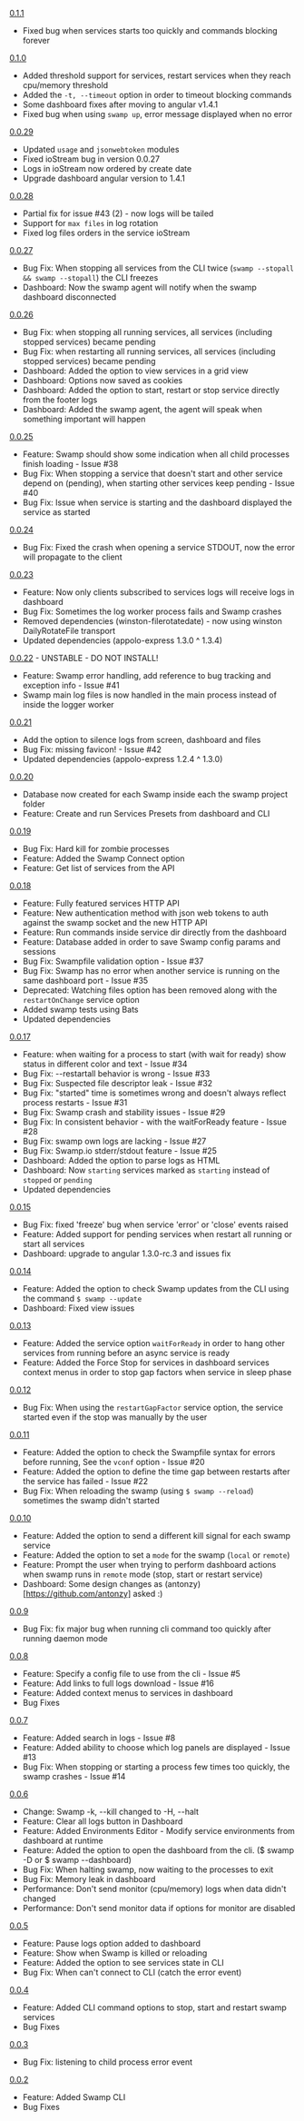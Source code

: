 [0.1.1](https://github.com/uditalias/swamp/releases/tag/0.1.1)
* Fixed bug when services starts too quickly and commands blocking forever

[0.1.0](https://github.com/uditalias/swamp/releases/tag/0.1.0)
* Added threshold support for services, restart services when they reach cpu/memory threshold
* Added the `-t, --timeout` option in order to timeout blocking commands
* Some dashboard fixes after moving to angular v1.4.1
* Fixed bug when using `swamp up`, error message displayed when no error

[0.0.29](https://github.com/uditalias/swamp/releases/tag/0.0.29)
* Updated `usage` and `jsonwebtoken` modules
* Fixed ioStream bug in version 0.0.27
* Logs in ioStream now ordered by create date
* Upgrade dashboard angular version to 1.4.1

[0.0.28](https://github.com/uditalias/swamp/releases/tag/0.0.28)
* Partial fix for issue #43 (2) - now logs will be tailed
* Support for `max files` in log rotation
* Fixed log files orders in the service ioStream

[0.0.27](https://github.com/uditalias/swamp/releases/tag/0.0.27)
* Bug Fix: When stopping all services from the CLI twice (`swamp --stopall && swamp --stopall`) the CLI freezes
* Dashboard: Now the swamp agent will notify when the swamp dashboard disconnected

[0.0.26](https://github.com/uditalias/swamp/releases/tag/0.0.26)
* Bug Fix: when stopping all running services, all services (including stopped services) became pending
* Bug Fix: when restarting all running services, all services (including stopped services) became pending
* Dashboard: Added the option to view services in a grid view
* Dashboard: Options now saved as cookies
* Dashboard: Added the option to start, restart or stop service directly from the footer logs
* Dashboard: Added the swamp agent, the agent will speak when something important will happen

[0.0.25](https://github.com/uditalias/swamp/releases/tag/0.0.25)
* Feature: Swamp should show some indication when all child processes finish loading - Issue #38
* Bug Fix: When stopping a service that doesn't start and other service depend on (pending), when starting other services keep pending - Issue #40
* Bug Fix: Issue when service is starting and the dashboard displayed the service as started

[0.0.24](https://github.com/uditalias/swamp/releases/tag/0.0.24)
* Bug Fix: Fixed the crash when opening a service STDOUT, now the error will propagate to the client

[0.0.23](https://github.com/uditalias/swamp/releases/tag/0.0.23)
* Feature: Now only clients subscribed to services logs will receive logs in dashboard
* Bug Fix: Sometimes the log worker process fails and Swamp crashes
* Removed dependencies (winston-filerotatedate) - now using winston DailyRotateFile transport
* Updated dependencies (appolo-express 1.3.0 ^ 1.3.4)

[0.0.22](https://github.com/uditalias/swamp/releases/tag/0.0.22) - UNSTABLE - DO NOT INSTALL!
* Feature: Swamp error handling, add reference to bug tracking and exception info - Issue #41
* Swamp main log files is now handled in the main process instead of inside the logger worker

[0.0.21](https://github.com/uditalias/swamp/releases/tag/0.0.21)
* Add the option to silence logs from screen, dashboard and files
* Bug Fix: missing favicon! - Issue #42
* Updated dependencies (appolo-express 1.2.4 ^ 1.3.0)

[0.0.20](https://github.com/uditalias/swamp/releases/tag/0.0.20)
* Database now created for each Swamp inside each the swamp project folder
* Feature: Create and run Services Presets from dashboard and CLI

[0.0.19](https://github.com/uditalias/swamp/releases/tag/0.0.19)
* Bug Fix: Hard kill for zombie processes
* Feature: Added the Swamp Connect option
* Feature: Get list of services from the API

[0.0.18](https://github.com/uditalias/swamp/releases/tag/0.0.18)
* Feature: Fully featured services HTTP API
* Feature: New authentication method with json web tokens to auth against the swamp socket and the new HTTP API
* Feature: Run commands inside service dir directly from the dashboard
* Feature: Database added in order to save Swamp config params and sessions
* Bug Fix: Swampfile validation option - Issue #37
* Bug Fix: Swamp has no error when another service is running on the same dashboard port - Issue #35
* Deprecated: Watching files option has been removed along with the `restartOnChange` service option
* Added swamp tests using Bats
* Updated dependencies

[0.0.17](https://github.com/uditalias/swamp/releases/tag/0.0.17)
* Feature: when waiting for a process to start (with wait for ready) show status in different color and text - Issue #34
* Bug Fix: --restartall behavior is wrong - Issue #33
* Bug Fix: Suspected file descriptor leak - Issue #32
* Bug Fix: "started" time is sometimes wrong and doesn't always reflect process restarts - Issue #31
* Bug Fix: Swamp crash and stability issues - Issue #29
* Bug Fix: In consistent behavior - with the waitForReady feature - Issue #28
* Bug Fix: swamp own logs are lacking - Issue #27
* Bug Fix: Swamp.io stderr/stdout feature - Issue #25
* Dashboard: Added the option to parse logs as HTML
* Dashboard: Now `starting` services marked as `starting` instead of `stopped` or `pending`
* Updated dependencies

[0.0.15](https://github.com/uditalias/swamp/releases/tag/0.0.15)
* Bug Fix: fixed 'freeze' bug when service 'error' or 'close' events raised
* Feature: Added support for pending services when restart all running or start all services
* Dashboard: upgrade to angular 1.3.0-rc.3 and issues fix

[0.0.14](https://github.com/uditalias/swamp/releases/tag/0.0.14)
* Feature: Added the option to check Swamp updates from the CLI using the command `$ swamp --update`
* Dashboard: Fixed view issues

[0.0.13](https://github.com/uditalias/swamp/releases/tag/0.0.13)
* Feature: Added the service option `waitForReady` in order to hang other services from running before an async service is ready
* Feature: Added the Force Stop for services in dashboard services context menus in order to stop gap factors when service in sleep phase

[0.0.12](https://github.com/uditalias/swamp/releases/tag/0.0.12)
* Bug Fix: When using the `restartGapFactor` service option, the service started even if the stop was manually by the user

[0.0.11](https://github.com/uditalias/swamp/releases/tag/0.0.11)
* Feature: Added the option to check the Swampfile syntax for errors before running, See the `vconf` option - Issue #20
* Feature: Added the option to define the time gap between restarts after the service has failed - Issue #22
* Bug Fix: When reloading the swamp (using `$ swamp --reload`) sometimes the swamp didn't started

[0.0.10](https://github.com/uditalias/swamp/releases/tag/0.0.10)
* Feature: Added the option to send a different kill signal for each swamp service
* Feature: Added the option to set a `mode` for the swamp (`local` or `remote`)
* Feature: Prompt the user when trying to perform dashboard actions when swamp runs in `remote` mode (stop, start or restart service)
* Dashboard: Some design changes as (antonzy)[https://github.com/antonzy] asked :)

[0.0.9](https://github.com/uditalias/swamp/releases/tag/0.0.9)
* Bug Fix: fix major bug when running cli command too quickly after running daemon mode

[0.0.8](https://github.com/uditalias/swamp/releases/tag/0.0.8)
* Feature: Specify a config file to use from the cli - Issue #5
* Feature: Add links to full logs download - Issue #16
* Feature: Added context menus to services in dashboard
* Bug Fixes

[0.0.7](https://github.com/uditalias/swamp/releases/tag/0.0.7)
* Feature: Added search in logs - Issue #8
* Feature: Added ability to choose which log panels are displayed - Issue #13
* Bug Fix: When stopping or starting a process few times too quickly, the swamp crashes - Issue #14

[0.0.6](https://github.com/uditalias/swamp/releases/tag/0.0.6)
* Change: Swamp -k, --kill changed to -H, --halt
* Feature: Clear all logs button in Dashboard
* Feature: Added Environments Editor - Modify service environments from dashboard at runtime
* Feature: Added the option to open the dashboard from the cli. ($ swamp -D or $ swamp --dashboard)
* Bug Fix: When halting swamp, now waiting to the processes to exit
* Bug Fix: Memory leak in dashboard
* Performance: Don't send monitor (cpu/memory) logs when data didn't changed
* Performance: Don't send monitor data if options for monitor are disabled

[0.0.5](https://github.com/uditalias/swamp/releases/tag/0.0.5)
* Feature: Pause logs option added to dashboard
* Feature: Show when Swamp is killed or reloading
* Feature: Added the option to see services state in CLI
* Bug Fix: When can't connect to CLI (catch the error event)

[0.0.4](https://github.com/uditalias/swamp/releases/tag/0.0.4)
* Feature: Added CLI command options to stop, start and restart swamp services
* Bug Fixes

[0.0.3](https://github.com/uditalias/swamp/releases/tag/0.0.3)
* Bug Fix: listening to child process error event

[0.0.2](https://github.com/uditalias/swamp/releases/tag/0.0.2)
* Feature: Added Swamp CLI
* Bug Fixes
